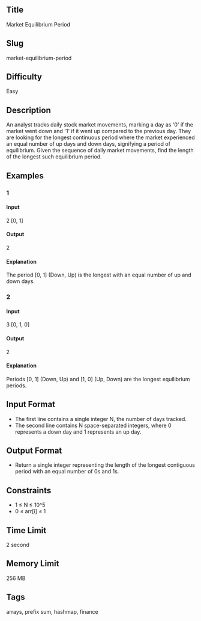 ## Title

Market Equilibrium Period

## Slug

market-equilibrium-period

## Difficulty

Easy

## Description

An analyst tracks daily stock market movements, marking a day as '0' if the market went down and '1' if it went up compared to the previous day. They are looking for the longest continuous period where the market experienced an equal number of up days and down days, signifying a period of equilibrium. Given the sequence of daily market movements, find the length of the longest such equilibrium period.

## Examples

### 1

#### Input

2
[0, 1]

#### Output

2

#### Explanation

The period [0, 1] (Down, Up) is the longest with an equal number of up and down days.

### 2

#### Input

3
[0, 1, 0]

#### Output

2

#### Explanation

Periods [0, 1] (Down, Up) and [1, 0] (Up, Down) are the longest equilibrium periods.

## Input Format

- The first line contains a single integer N, the number of days tracked.
- The second line contains N space-separated integers, where 0 represents a down day and 1 represents an up day.

## Output Format

- Return a single integer representing the length of the longest contiguous period with an equal number of 0s and 1s.

## Constraints

- 1 ≤ N ≤ 10^5
- 0 ≤ arr[i] ≤ 1

## Time Limit

2 second

## Memory Limit

256 MB

## Tags

arrays, prefix sum, hashmap, finance